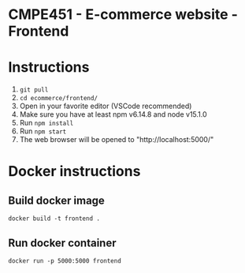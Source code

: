 # CMPE451 - E-commerce website - Frontend

# Instructions

1. `git pull`
2. `cd ecommerce/frontend/`
3. Open in your favorite editor (VSCode recommended)
4. Make sure you have at least npm v6.14.8 and node v15.1.0
5. Run `npm install`
6. Run `npm start`
7. The web browser will be opened to "http://localhost:5000/"

# Docker instructions

## Build docker image

```
docker build -t frontend .
```

## Run docker container

```
docker run -p 5000:5000 frontend
```
